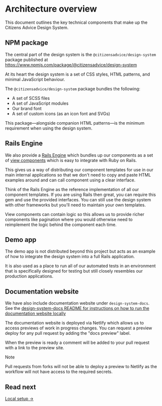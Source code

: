 # Architecture overview

This document outlines the key technical components that make up the Citizens Advice Design System.

## NPM package

The central part of the design system is the `@citizensadvice/design-system` package published at https://www.npmjs.com/package/@citizensadvice/design-system

At its heart the design system is a set of CSS styles, HTML patterns, and minimal JavaScript behaviour.

The `@citizensadvice/design-system` package bundles the following:

- A set of SCSS files
- A set of JavaScript modules
- Our brand font
- A set of custom icons (as an icon font and SVGs)

This package—alongside companion HTML patterns—is the minimum requirement when using the design system.

## Rails Engine

We also provide a [Rails Engine](https://guides.rubyonrails.org/engines.html) which bundles up our components as a set of [view components](https://viewcomponent.org/) which is easy to integrate with Ruby on Rails.

This gives us a way of distributing our component templates for use in our main internal applications so that we don't need to copy and paste HTML examples around and can call component using a clear interface.

Think of the Rails Engine as the reference implementation of all our component templates. If you are using Rails then great, you can require this gem and use the provided interfaces. You can still use the design system with other frameworks but you'll need to maintain your own templates.

View components can contain logic so this allows us to provide richer components like pagination where you would otherwise need to reimplement the logic behind the component each time.

## Demo app

The demo app is not distributed beyond this project but acts as an example of how to integrate the design system into a full Rails application.

It is also used as a place to run all of our automated tests in an environment that is specifically designed for testing but still closely resembles our production applications.

## Documentation website

We have also include documentation website under `design-system-docs`. See the [design-system-docs README for instructions on how to run the documentation website locally](../design-system-docs/README.md)

The documentation website is deployed via Netlify which allows us to access previews of work in progress changes. You can request a preview deploy for any pull request by adding the "docs preview" label.

When the preview is ready a comment will be added to your pull request with a link to the preview site.

> [!NOTE]
> Pull requests from forks will not be able to deploy a preview to Netlify as the workflow will not have access to the required secrets.

## Read next

[Local setup →](./02-local-setup.md)
